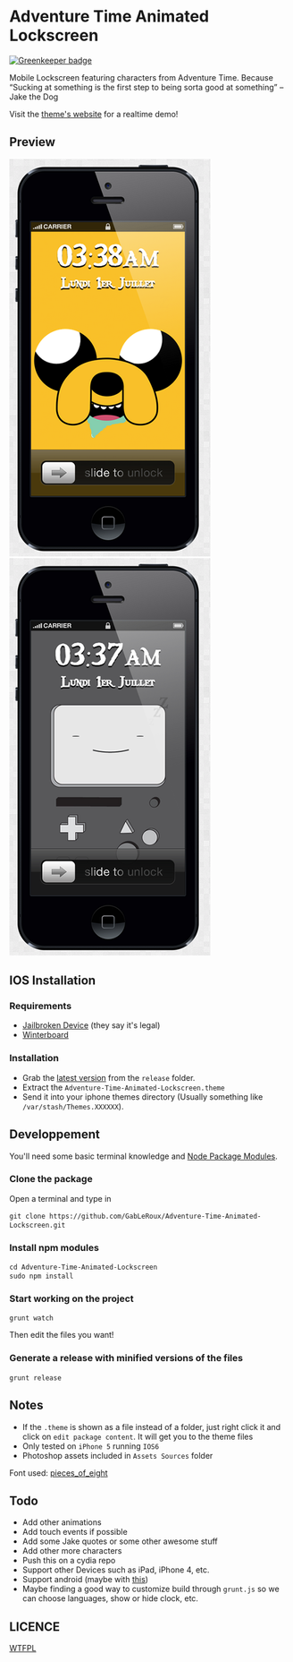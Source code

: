 # Adventure Time Animated Lockscreen

[![Greenkeeper badge](https://badges.greenkeeper.io/GabLeRoux/Adventure-Time-Animated-Lockscreen.svg)](https://greenkeeper.io/)

Mobile Lockscreen featuring characters from Adventure Time. Because “Sucking at something is the first step to being sorta good at something” –Jake the Dog

Visit the [theme's website](http://GabLeRoux.github.com/Adventure-Time-Animated-Lockscreen) for a realtime demo!


## Preview

![Jake the dog preview](https://github.com/GabLeRoux/Adventure-Time-Animated-Lockscreen/raw/master/preview/jake.png) ![BMO preview](https://github.com/GabLeRoux/Adventure-Time-Animated-Lockscreen/raw/master/preview/bmo.png)


## IOS Installation

### Requirements
- [Jailbroken Device](http://en.wikipedia.org/wiki/IOS_jailbreaking) (they say it's legal)
- [Winterboard](http://cydia.saurik.com/package/winterboard)

### Installation
* Grab the [latest version](https://github.com/GabLeRoux/Adventure-Time-Animated-Lockscreen/raw/master/release/adventure-time-animated-lockscreen-latest.zip) from the `release` folder.
* Extract the `Adventure-Time-Animated-Lockscreen.theme` 
* Send it into your iphone themes directory (Usually something like `/var/stash/Themes.XXXXXX`).


## Developpement
You'll need some basic terminal knowledge and [Node Package Modules](https://npmjs.org/).

### Clone the package
Open a terminal and type in

	git clone https://github.com/GabLeRoux/Adventure-Time-Animated-Lockscreen.git

### Install npm modules

	cd Adventure-Time-Animated-Lockscreen
	sudo npm install

### Start working on the project

	grunt watch

Then edit the files you want!

### Generate a release with minified versions of the files

	grunt release


## Notes

* If the `.theme` is shown as a file instead of a folder, just right click it and click on `edit package content`. It will get you to the theme files
* Only tested on `iPhone 5` running `IOS6`
* Photoshop assets included in `Assets Sources` folder

Font used: [pieces_of_eight](http://www.dafont.com/pieces-of-eight.font)


## Todo

* Add other animations
* Add touch events if possible
* Add some Jake quotes or some other awesome stuff
* Add other more characters
* Push this on a cydia repo
* Support other Devices such as iPad, iPhone 4, etc.
* Support android (maybe with [this](https://play.google.com/store/apps/details?id=com.yaji.weblivewallpaper&hl=en))
* Maybe finding a good way to customize build through `grunt.js` so we can choose languages, show or hide clock, etc.


## LICENCE

[WTFPL](http://www.wtfpl.net/txt/copying/)
